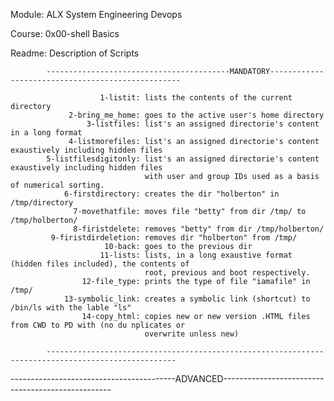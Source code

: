 Module: ALX System Engineering Devops

Course: 0x00-shell Basics

Readme: Description of Scripts

            -----------------------------------------MANDATORY--------------------------------------------------

                        1-listit: lists the contents of the current directory
                 2-bring_me_home: goes to the active user's home directory
                     3-listfiles: list's an assigned directorie's content in a long format
                 4-listmorefiles: list's an assigned directorie's content exaustively including hidden files
            5-listfilesdigitonly: list's an assigned directorie's content exaustively including hidden files 
                                  with user and group IDs used as a basis of numerical sorting.
                6-firstdirectory: creates the dir "holberton" in /tmp/directory
                  7-movethatfile: moves file "betty" from dir /tmp/ to /tmp/holberton/ 
                  8-firistdelete: removes "betty" from dir /tmp/holberton/
             9-firistdirdeletion: removes dir "holberton" from /tmp/ 
                         10-back: goes to the previous dir
                        11-lists: lists, in a long exaustive format (hidden files included), the contents of 
                                  root, previous and boot respectively.
                    12-file_type: prints the type of file "iamafile" in /tmp/
                13-symbolic_link: creates a symbolic link (shortcut) to /bin/ls with the lable "ls"
                    14-copy_html: copies new or new version .HTML files from CWD to PD with (no du nplicates or
                                  overwrite unless new)

            ---------------------------------------------------------------------------------------------------

-----------------------------------------ADVANCED--------------------------------------------------
